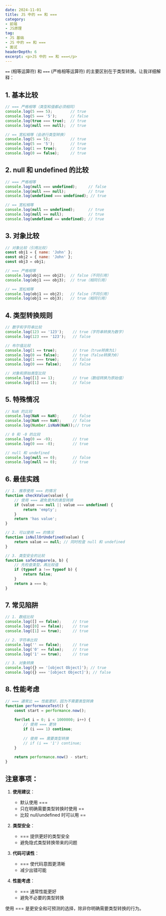 ```yaml
---
date: 2024-11-01
title: JS 中的 == 和 ===
category: 
- 前端
- JS原理
tag:
- JS 基础
- JS 中的 == 和 ===
- 面试
headerDepth: 6
excerpt: <p>JS 中的 == 和 ===</p>
---
```


`==` (相等运算符) 和 `===` (严格相等运算符) 的主要区别在于类型转换。让我详细解释：

## 1. 基本比较

```javascript
// === 严格相等（类型和值都必须相同）
console.log(5 === 5);        // true
console.log(5 === '5');      // false
console.log(true === true);  // true
console.log(null === null);  // true

// == 宽松相等（会进行类型转换）
console.log(5 == 5);         // true
console.log(5 == '5');       // true
console.log(1 == true);      // true
console.log(0 == false);     // true
```

## 2. null 和 undefined 的比较

```javascript
// === 严格相等
console.log(null === undefined);     // false
console.log(null === null);          // true
console.log(undefined === undefined); // true

// == 宽松相等
console.log(null == undefined);      // true
console.log(null == null);           // true
console.log(undefined == undefined); // true
```

## 3. 对象比较

```javascript
// 对象比较（引用比较）
const obj1 = { name: 'John' };
const obj2 = { name: 'John' };
const obj3 = obj1;

// === 严格相等
console.log(obj1 === obj2);  // false（不同引用）
console.log(obj1 === obj3);  // true（相同引用）

// == 宽松相等
console.log(obj1 == obj2);   // false（不同引用）
console.log(obj1 == obj3);   // true（相同引用）
```

## 4. 类型转换规则

```javascript
// 数字和字符串比较
console.log(123 == '123');    // true（字符串转换为数字）
console.log(123 === '123');   // false

// 布尔值比较
console.log(1 == true);       // true（true转换为1）
console.log(0 == false);      // true（false转换为0）
console.log(1 === true);      // false
console.log(0 === false);     // false

// 对象和原始类型比较
console.log([1] == 1);        // true（数组转换为原始值）
console.log([1] === 1);       // false
```

## 5. 特殊情况

```javascript
// NaN 的比较
console.log(NaN == NaN);      // false
console.log(NaN === NaN);     // false
console.log(Number.isNaN(NaN));// true

// 0 和 -0 的比较
console.log(0 == -0);         // true
console.log(0 === -0);        // true

// null 和 undefined
console.log(null == 0);       // false
console.log(null >= 0);       // true
```

## 6. 最佳实践

```javascript
// 1. 推荐使用 === 的情况
function checkValue(value) {
    // 使用 === 避免意外的类型转换
    if (value === null || value === undefined) {
        return 'empty';
    }
    return 'has value';
}

// 2. 可以使用 == 的情况
function isNullOrUndefined(value) {
    return value == null; // 同时检查 null 和 undefined
}

// 3. 类型安全的比较
function safeCompare(a, b) {
    // 先检查类型，再比较值
    if (typeof a !== typeof b) {
        return false;
    }
    return a === b;
}
```

## 7. 常见陷阱

```javascript
// 1. 数组比较
console.log([] == false);     // true
console.log([0] == false);    // true
console.log([1] == true);     // true

// 2. 字符串比较
console.log('' == false);     // true
console.log('0' == false);    // true
console.log('1' == true);     // true

// 3. 对象转换
console.log({} == '[object Object]'); // true
console.log({} === '[object Object]'); // false
```

## 8. 性能考虑

```javascript
// === 通常比 == 性能更好，因为不需要类型转换
function performanceTest() {
    const start = performance.now();
    
    for(let i = 0; i < 1000000; i++) {
        // 使用 === 更快
        if (i === 1) continue;
        
        // 使用 == 需要类型转换
        // if (i == '1') continue;
    }
    
    return performance.now() - start;
}
```

## 注意事项：

1. **使用建议**：
   - 默认使用 ===
   - 只在明确需要类型转换时使用 ==
   - 比较 null/undefined 时可以用 ==

2. **类型安全**：
   - === 提供更好的类型安全
   - 避免隐式类型转换带来的问题

3. **代码可读性**：
   - === 使代码意图更清晰
   - 减少出错可能

4. **性能考虑**：
   - === 通常性能更好
   - 避免不必要的类型转换

使用 === 是更安全和可预测的选择，除非你明确需要类型转换的行为。